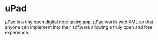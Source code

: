 # uPad
µPad is a tiny open digital note taking app. µPad works with XML so that anyone can implement into their software allowing a truly open and free experience.
